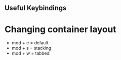 ## Useful Keybindings
# Changing container layout
- mod + e = default
- mod + s = stacking
- mod + w = tabbed


